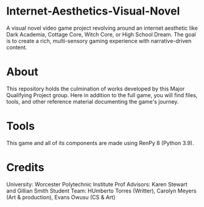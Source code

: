 # Internet-Aesthetics-Visual-Novel
A visual novel video game project revolving around an internet aesthetic like Dark Academia, Cottage Core, Witch Core, or High School Dream. The goal is to create a rich, multi-sensory gaming experience with narrative-driven content.

# About
This repository holds the culmination of works developed by this Major Qualifying Project group. Here in addition to the full game, you will find files, tools, and other reference material documenting the game's journey. 

# Tools
This game and all of its components are made using RenPy 8 (Python 3.9). 

# Credits
University: Worcester Polytechnic Institute
Prof Advisors: Karen Stewart and Gillian Smith 
Student Team: HUmberto Torres (Writter), Carolyn Meyers (Art & production), Evans Owusu (CS & Art)
